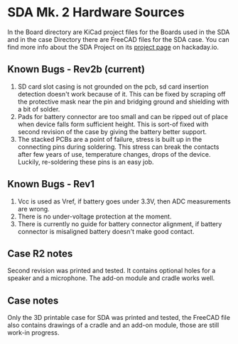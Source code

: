 # SDA Mk. 2 Hardware Sources
In the Board directory are KiCad project files for the Boards used in the SDA and in the case Directory there are FreeCAD files for the SDA case. You can find more info about the SDA Project on its [project page](https://hackaday.io/project/35165-sda-the-best-new-pda) on hackaday.io.

## Known Bugs - Rev2b (current)

 1. SD card slot casing is not grounded on the pcb, sd card insertion detection doesn't work because of it. This can be fixed by scraping off the protective mask near the pin and bridging ground and shielding  with a bit of solder.
 2. Pads for battery connector are too small and can be ripped out of place when device falls form sufficient height. This is sort-of fixed with second revision of the case by giving the battery better support.
 3. The stacked PCBs are a point of failure, stress is built up in the connecting pins during soldering. This stress can break the contacts after few years of use, temperature changes, drops of the device. Luckily, re-soldering these pins is an easy job.

## Known Bugs - Rev1

 1. Vcc is used as Vref, if battery goes under 3.3V, then ADC measurements are wrong.
 2. There is no under-voltage protection at the moment.
 3. There is currently no guide for battery connector alignment, if battery connector is misaligned battery doesn't make good contact. 


## Case R2 notes
Second revision was printed and tested. It contains optional holes for a speaker and a microphone. The add-on module and cradle works well. 

## Case notes
 Only the 3D printable case for SDA was printed and tested, the FreeCAD file also contains drawings of a cradle and an add-on module, those are still work-in progress.